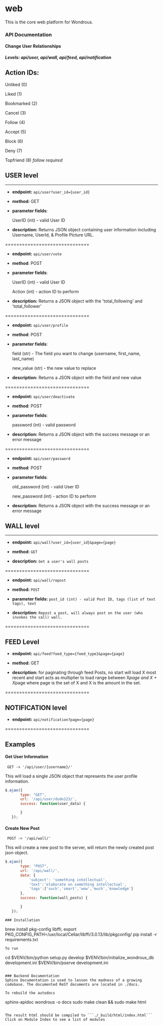 # web
This is the core web platform for Wondrous.

### API Documentation

#### Change User Relationships

##### Levels: api/user, api/wall, api/feed, api/notification

## Action IDs:
Unliked (0)


Liked (1)


Bookmarked (2)


Cancel (3)


Follow (4)


Accept (5)


Block (6)


Deny (7)


Topfriend (8) *follow required*


## USER level
---------------------------

- **endpoint:** `api/user?user_id={user_id}`


- **method:** GET


- **parameter fields**:


    UserID (int) - valid User ID

- **description:** Returns JSON object containing user information including Username, UserId, & Profile Picture URL.

==============================

- **endpoint:** `api/user/vote`


- **method**: POST


- **parameter fields**:


    UserID (int) - valid User ID


    Action (int) - action ID to perform


- **description:** Returns a JSON object with the 'total_following' and 'total_follower'

==============================

- **endpoint:** `api/user/profile`


- **method**: POST


- **parameter fields**:


    field (str) - The field you want to change (username, first_name, last_name)


    new_value (str) - the new value to replace


- **description:** Returns a JSON object with the field and new value

==============================

- **endpoint:** `api/user/deactivate`


- **method**: POST


- **parameter fields**:


    password (int) - valid password


- **description:** Returns a JSON object with the success message or an error message

==============================

- **endpoint:** `api/user/password`


- **method**: POST


- **parameter fields**:


    old_password (int) - valid User ID


    new_password (int) - action ID to perform


- **description:** Returns a JSON object with the success message or an error message


## WALL level
-----------------------------

- **endpoint:** `api/wall?user_id={user_id}&page={page}`

- **method:** `GET`

- **description:** `Get a user's wall posts`

==============================

- **endpoint:** `api/wall/repost`

- **method:** `POST`

- **parameter fields:** `post_id (int) - valid Post ID, tags (list of text tags), text`

- **description:** `Repost a post, will always post on the user (who invokes the call) wall.`

==============================

## FEED Level

- **endpoint:** `api/feed?feed_type={feed_type}&page={page}`

- **method:** GET

- **description:** for paginating through feed Posts, no start will load X most recent and start acts as multiplier to load range between X*page and X + X*page where page is the set of X and X is the amount in the set.

==============================
## NOTIFICATION level

- **endpoint:** `api/notification?page={page}`

==============================
## Examples

#### Get User Information

```
 GET -> '/api/user/{username}/'
```
This will load a single JSON object that represents the user profile information.

```javascript
$.ajax({
       type: "GET",
       url: '/api/user/dude123/',
       success: function(user_data) {

       }
   });

```

#### Create New Post
```
 POST -> '/api/wall/'
 ```

 This will create a new post to the server, will return the newly created post json object.
```javascript
$.ajax({
       type: "POST",
       url: '/api/wall/',
       data: {
           'subject': 'something intellectual',
           'text':'elaborate on something intellectual',
           'tags':['such','smart','wow','much','knowledge']
       },
       success: function(wall_posts) {

       }
   });
```

```
### Installation
```
brew install pkg-config libffi;
export PKG_CONFIG_PATH=/usr/local/Cellar/libffi/3.0.13/lib/pkgconfig/
pip install -r requirements.txt
```
To run
```
cd <directory containing this file>
$VENV/bin/python setup.py develop
$VENV/bin/initialize_wondrous_db development.ini
$VENV/bin/pserve development.ini
```

### Backend Documentation
Sphinx Documentation is used to lessen the madness of a growing codebase. The documented ReST documents are located in ./docs.

To rebuild the autodocs
```
sphinx-apidoc wondrous -o docs
sudo make clean && sudo make html
```

The result html should be compiled to ```./_build/html/index.html```
Click on Module Index to see a list of modules
